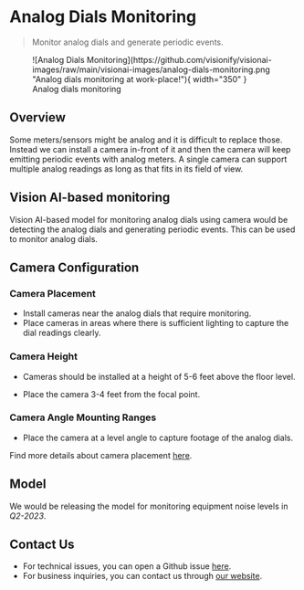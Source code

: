 # **Analog Dials Monitoring** 

> Monitor analog dials and generate periodic events.

<figure markdown>
  ![Analog Dials Monitoring](https://github.com/visionify/visionai-images/raw/main/visionai-images/analog-dials-monitoring.png "Analog dials monitoring at work-place!"){ width="350" }
  <figcaption>Analog dials monitoring</figcaption>
</figure>

## Overview

Some meters/sensors might be analog and it is difficult to replace those.
Instead we can install a camera in-front of it and then the camera will keep emitting periodic events with analog meters. A single camera can support multiple analog readings as long as that fits in its field of view.           

## Vision AI-based monitoring 

Vision AI-based model for monitoring analog dials using camera would be detecting the analog dials and generating periodic events. This can be used to monitor analog dials.



## Camera Configuration


### Camera Placement

- Install cameras near the analog dials that require monitoring.
- Place cameras in areas where there is sufficient lighting to capture the dial readings clearly.

### Camera Height

- Cameras should be installed at a height of 5-6 feet above the floor level.

- Place the camera 3-4 feet from the focal point.

### Camera Angle Mounting Ranges

- Place the camera at a level angle to capture footage of the analog dials.

Find more details about camera placement [here](../overview/cameras.md).


## Model
We would be releasing the model for monitoring equipment noise levels in *Q2-2023*.


## Contact Us

- For technical issues, you can open a Github issue [here](https://github.com/visionify/visionai).
- For business inquiries, you can contact us through [our website](https://visionify.ai/contact).




